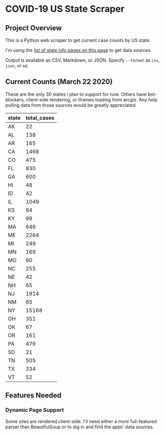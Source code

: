# COVID-19 US State Scraper

## Project Overview

This is a Python web scraper to get current case counts by US state.

I'm using the [list of state info pages on this page](http://coronavirusapi.com/) to get data sources.

Output is available as CSV, Markdown, or JSON. Specify `--format` as `csv`, `json`, or `md`.

## Current Counts (March 22 2020)

These are the only 30 states I plan to support for now. Others have bot-blockers, client-side rendering, or iframes
loading from arcgis. Any help pulling data from those sources would be greatly appreciated.

state | total_cases
--- | ---
AK | 22
AL | 138
AR | 165
CA | 1468
CO | 475
FL | 830
GA | 600
HI | 48
ID | 42
IL | 1049
KS | 64
KY | 99
MA | 646
ME | 2264
MI | 249
MN | 169
MO | 90
NC | 255
NE | 42
NH | 65
NJ | 1914
NM | 65
NY | 15168
OH | 351
OK | 67
OR | 161
PA | 479
SD | 21
TN | 505
TX | 334
VT | 52
 
## Features Needed

### Dynamic Page Support

Some sites are rendered client-side. I'll need either a more full-featured parser than BeautifulSoup or to
dig in and find the apps' data sources.
